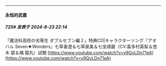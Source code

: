 ﻿
*****

####  永恒的武嘉  
##### 725#       发表于 2024-8-23 22:14

「魔法科高校の劣等生 ダブルセブン編２」特典CD|キャラクターソング『アオハル Seven★Wonders』七草香澄＆七草泉美＆七宝琢磨（CV:喜多村英梨＆悠木 碧＆橘 龍丸）試聴
[https://www.youtube.com/watch?v=v9QvLDn71eA](https://www.youtube.com/watch?v=v9QvLDn71eA)

